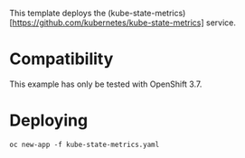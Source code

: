This template deploys the (kube-state-metrics)[https://github.com/kubernetes/kube-state-metrics] service.

# Compatibility

This example has only be tested with OpenShift 3.7.

# Deploying


```
oc new-app -f kube-state-metrics.yaml
```
